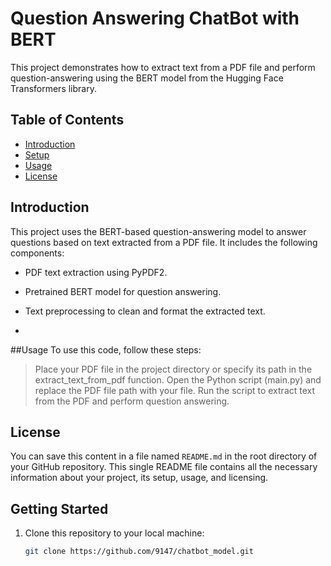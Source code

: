 # Question Answering ChatBot with BERT

This project demonstrates how to extract text from a PDF file and perform question-answering using the BERT model from the Hugging Face Transformers library.

## Table of Contents

- [Introduction](#introduction)
- [Setup](#setup)
- [Usage](#usage)
- [License](#license)

## Introduction

This project uses the BERT-based question-answering model to answer questions based on text extracted from a PDF file. It includes the following components:

- PDF text extraction using PyPDF2.
- Pretrained BERT model for question answering.
- Text preprocessing to clean and format the extracted text.

- 
##Usage
To use this code, follow these steps:

>Place your PDF file in the project directory or specify its path in the extract_text_from_pdf function.
>Open the Python script (main.py) and replace the PDF file path with your file.
>Run the script to extract text from the PDF and perform question answering.

## License

You can save this content in a file named `README.md` in the root directory of your GitHub repository. This single README file contains all the necessary information about your project, its setup, usage, and licensing.

## Getting Started

1. Clone this repository to your local machine:

   ```bash
   git clone https://github.com/9147/chatbot_model.git




